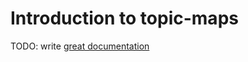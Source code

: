 # Introduction to topic-maps

TODO: write [great documentation](http://jacobian.org/writing/great-documentation/what-to-write/)
